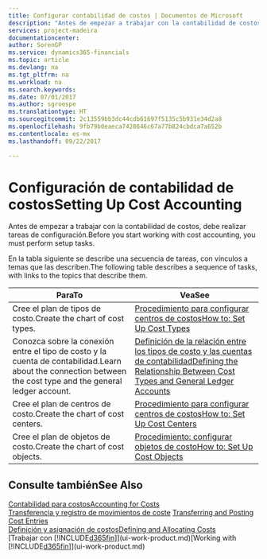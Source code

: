 ```yaml
---
title: Configurar contabilidad de costos | Documentos de Microsoft
description: "Antes de empezar a trabajar con la contabilidad de costos, debe realizar tareas de configuración."
services: project-madeira
documentationcenter: 
author: SorenGP
ms.service: dynamics365-financials
ms.topic: article
ms.devlang: na
ms.tgt_pltfrm: na
ms.workload: na
ms.search.keywords: 
ms.date: 07/01/2017
ms.author: sgroespe
ms.translationtype: HT
ms.sourcegitcommit: 2c13559bb3dc44cdb61697f5135c5b931e34d2a8
ms.openlocfilehash: 9fb79b0eaeca7428646c67a77b824cbdca7a652b
ms.contentlocale: es-mx
ms.lasthandoff: 09/22/2017

---
```

# <a name="setting-up-cost-accounting"></a><span data-ttu-id="10698-103">Configuración de contabilidad de costos</span><span class="sxs-lookup"><span data-stu-id="10698-103">Setting Up Cost Accounting</span></span>
<span data-ttu-id="10698-104">Antes de empezar a trabajar con la contabilidad de costos, debe realizar tareas de configuración.</span><span class="sxs-lookup"><span data-stu-id="10698-104">Before you start working with cost accounting, you must perform setup tasks.</span></span>  

 <span data-ttu-id="10698-105">En la tabla siguiente se describe una secuencia de tareas, con vínculos a temas que las describen.</span><span class="sxs-lookup"><span data-stu-id="10698-105">The following table describes a sequence of tasks, with links to the topics that describe them.</span></span>

|<span data-ttu-id="10698-106">Para</span><span class="sxs-lookup"><span data-stu-id="10698-106">To</span></span>|<span data-ttu-id="10698-107">Vea</span><span class="sxs-lookup"><span data-stu-id="10698-107">See</span></span>|  
|--------|---------|  
|<span data-ttu-id="10698-108">Cree el plan de tipos de costo.</span><span class="sxs-lookup"><span data-stu-id="10698-108">Create the chart of cost types.</span></span>|[<span data-ttu-id="10698-109">Procedimiento para configurar centros de costos</span><span class="sxs-lookup"><span data-stu-id="10698-109">How to: Set Up Cost Types</span></span>](finance-how-to-set-up-cost-types.md)|  
|<span data-ttu-id="10698-110">Conozca sobre la conexión entre el tipo de costo y la cuenta de contabilidad.</span><span class="sxs-lookup"><span data-stu-id="10698-110">Learn about the connection between the cost type and the general ledger account.</span></span>|[<span data-ttu-id="10698-111">Definición de la relación entre los tipos de costo y las cuentas de contabilidad</span><span class="sxs-lookup"><span data-stu-id="10698-111">Defining the Relationship Between Cost Types and General Ledger Accounts</span></span>](finance-defining-the-relationship-between-cost-types-and-general-ledger-accounts.md)|  
|<span data-ttu-id="10698-112">Cree el plan de centros de costo.</span><span class="sxs-lookup"><span data-stu-id="10698-112">Create the chart of cost centers.</span></span>|[<span data-ttu-id="10698-113">Procedimiento para configurar centros de costos</span><span class="sxs-lookup"><span data-stu-id="10698-113">How to: Set Up Cost Centers</span></span>](finance-how-to-set-up-cost-centers.md)|  
|<span data-ttu-id="10698-114">Cree el plan de objetos de costo.</span><span class="sxs-lookup"><span data-stu-id="10698-114">Create the chart of cost objects.</span></span>|[<span data-ttu-id="10698-115">Procedimiento: configurar objetos de costo</span><span class="sxs-lookup"><span data-stu-id="10698-115">How to: Set Up Cost Objects</span></span>](finance-how-to-set-up-cost-objects.md)|  

## <a name="see-also"></a><span data-ttu-id="10698-116">Consulte también</span><span class="sxs-lookup"><span data-stu-id="10698-116">See Also</span></span>  
[<span data-ttu-id="10698-117">Contabilidad para costos</span><span class="sxs-lookup"><span data-stu-id="10698-117">Accounting for Costs</span></span>](finance-manage-cost-accounting.md)  
<span data-ttu-id="10698-118">[Transferencia y registro de movimientos de coste](finance-transfer-and-post-cost-entries.md) </span><span class="sxs-lookup"><span data-stu-id="10698-118">[Transferring and Posting Cost Entries](finance-transfer-and-post-cost-entries.md) </span></span>  
[<span data-ttu-id="10698-119">Definición y asignación de costos</span><span class="sxs-lookup"><span data-stu-id="10698-119">Defining and Allocating Costs</span></span>](finance-define-and-allocate-costs.md)  
<span data-ttu-id="10698-120">[Trabajar con [!INCLUDE[d365fin](includes/d365fin_md.md)]](ui-work-product.md)</span><span class="sxs-lookup"><span data-stu-id="10698-120">[Working with [!INCLUDE[d365fin](includes/d365fin_md.md)]](ui-work-product.md)</span></span>

